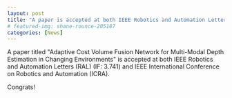 ```yaml
---
layout: post
title: "A paper is accepted at both IEEE Robotics and Automation Letters (RAL) and IEEE International Conference on Robotics and Automation (ICRA)"
# featured-img: shane-rounce-205187
categories: [News]
---
```


A paper titled "Adaptive Cost Volume Fusion Network for Multi-Modal Depth Estimation in Changing Environments" is accepted at both IEEE Robotics and Automation Letters (RAL) (IF: 3.741) and IEEE International Conference on Robotics and Automation (ICRA).

Congrats!
